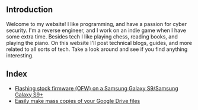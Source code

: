 ## Introduction
Welcome to my website! I like programming, and have a passion for cyber security. I'm a reverse engineer, and I work on an indie game when I have some extra time. Besides tech I like playing chess, reading books, and playing the piano. On this website I'll post technical blogs, guides, and more related to all sorts of tech. Take a look around and see if you find anything interesting.

## Index
* [Flashing stock firmware (OFW) on a Samsung Galaxy S9/Samsung Galaxy S9+](https://techsnowowl.github.io/0/stockfirmwareons9(+))
* [Easily make mass copies of your Google Drive files](https://techsnowowl.github.io/0/backupforgoogledrive)
